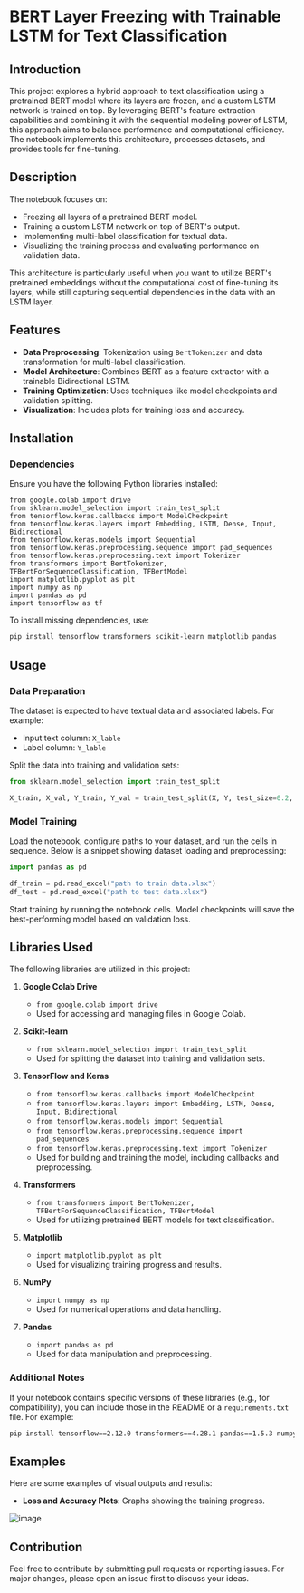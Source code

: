 # BERT Layer Freezing with Trainable LSTM for Text Classification

## Introduction
This project explores a hybrid approach to text classification using a pretrained BERT model where its layers are frozen, and a custom LSTM network is trained on top. By leveraging BERT's feature extraction capabilities and combining it with the sequential modeling power of LSTM, this approach aims to balance performance and computational efficiency. The notebook implements this architecture, processes datasets, and provides tools for fine-tuning.

## Description
The notebook focuses on:
- Freezing all layers of a pretrained BERT model.
- Training a custom LSTM network on top of BERT's output.
- Implementing multi-label classification for textual data.
- Visualizing the training process and evaluating performance on validation data.

This architecture is particularly useful when you want to utilize BERT's pretrained embeddings without the computational cost of fine-tuning its layers, while still capturing sequential dependencies in the data with an LSTM layer.

## Features
- **Data Preprocessing**: Tokenization using `BertTokenizer` and data transformation for multi-label classification.
- **Model Architecture**: Combines BERT as a feature extractor with a trainable Bidirectional LSTM.
- **Training Optimization**: Uses techniques like model checkpoints and validation splitting.
- **Visualization**: Includes plots for training loss and accuracy.

## Installation

### Dependencies
Ensure you have the following Python libraries installed:
```
from google.colab import drive
from sklearn.model_selection import train_test_split
from tensorflow.keras.callbacks import ModelCheckpoint
from tensorflow.keras.layers import Embedding, LSTM, Dense, Input, Bidirectional
from tensorflow.keras.models import Sequential
from tensorflow.keras.preprocessing.sequence import pad_sequences
from tensorflow.keras.preprocessing.text import Tokenizer
from transformers import BertTokenizer, TFBertForSequenceClassification, TFBertModel
import matplotlib.pyplot as plt
import numpy as np
import pandas as pd
import tensorflow as tf
```

To install missing dependencies, use:
```bash
pip install tensorflow transformers scikit-learn matplotlib pandas
```

## Usage

### Data Preparation
The dataset is expected to have textual data and associated labels. For example:
- Input text column: `X_lable`
- Label column: `Y_lable`

Split the data into training and validation sets:
```python
from sklearn.model_selection import train_test_split

X_train, X_val, Y_train, Y_val = train_test_split(X, Y, test_size=0.2, random_state=42)
```

### Model Training
Load the notebook, configure paths to your dataset, and run the cells in sequence. Below is a snippet showing dataset loading and preprocessing:
```python
import pandas as pd

df_train = pd.read_excel("path to train data.xlsx")
df_test = pd.read_excel("path to test data.xlsx")

```

Start training by running the notebook cells. Model checkpoints will save the best-performing model based on validation loss.

## Libraries Used
The following libraries are utilized in this project:

1. **Google Colab Drive**  
   - `from google.colab import drive`  
   - Used for accessing and managing files in Google Colab.  

2. **Scikit-learn**  
   - `from sklearn.model_selection import train_test_split`  
   - Used for splitting the dataset into training and validation sets.  

3. **TensorFlow and Keras**  
   - `from tensorflow.keras.callbacks import ModelCheckpoint`  
   - `from tensorflow.keras.layers import Embedding, LSTM, Dense, Input, Bidirectional`  
   - `from tensorflow.keras.models import Sequential`  
   - `from tensorflow.keras.preprocessing.sequence import pad_sequences`  
   - `from tensorflow.keras.preprocessing.text import Tokenizer`  
   - Used for building and training the model, including callbacks and preprocessing.  

4. **Transformers**  
   - `from transformers import BertTokenizer, TFBertForSequenceClassification, TFBertModel`  
   - Used for utilizing pretrained BERT models for text classification.  

5. **Matplotlib**  
   - `import matplotlib.pyplot as plt`  
   - Used for visualizing training progress and results.  

6. **NumPy**  
   - `import numpy as np`  
   - Used for numerical operations and data handling.  

7. **Pandas**  
   - `import pandas as pd`  
   - Used for data manipulation and preprocessing.  

### Additional Notes
If your notebook contains specific versions of these libraries (e.g., for compatibility), you can include those in the README or a `requirements.txt` file. For example:
```bash
pip install tensorflow==2.12.0 transformers==4.28.1 pandas==1.5.3 numpy==1.23.5 matplotlib==3.6.2 scikit-learn==1.2.2
```

## Examples
Here are some examples of visual outputs and results:
- **Loss and Accuracy Plots**: Graphs showing the training progress.



![image](https://github.com/user-attachments/assets/b94f08ab-2118-4b39-9699-53b1add62421)




## Contribution
Feel free to contribute by submitting pull requests or reporting issues. For major changes, please open an issue first to discuss your ideas.


